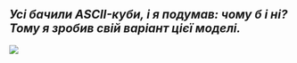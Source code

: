 ## _Усі бачили ASCII-куби, і я подумав: чому б і ні? Тому я зробив свій варіант цієї моделі._

![](https://33333.cdn.cke-cs.com/kSW7V9NHUXugvhoQeFaf/animations/b24c344973d4334164fac7221cde318903a255167ffc8bc1.gif)